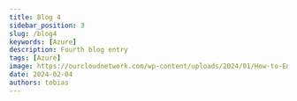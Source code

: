 ```yaml
---
title: Blog 4
sidebar_position: 3
slug: /blog4
keywords: [Azure]
description: Fourth blog entry
tags: [Azure]
image: https://ourcloudnetwork.com/wp-content/uploads/2024/01/How-to-Enable-Automatic-Account-Creation-for-LAPS-in-Intune.png
date: 2024-02-04
authors: tobias
---
```



